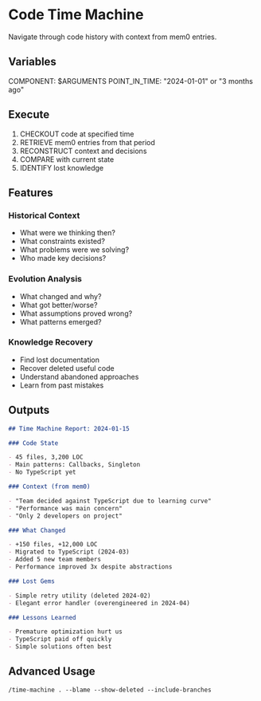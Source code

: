 # Code Time Machine

Navigate through code history with context from mem0 entries.

## Variables

COMPONENT: $ARGUMENTS
POINT_IN_TIME: "2024-01-01" or "3 months ago"

## Execute

1. CHECKOUT code at specified time
2. RETRIEVE mem0 entries from that period
3. RECONSTRUCT context and decisions
4. COMPARE with current state
5. IDENTIFY lost knowledge

## Features

### Historical Context

- What were we thinking then?
- What constraints existed?
- What problems were we solving?
- Who made key decisions?

### Evolution Analysis

- What changed and why?
- What got better/worse?
- What assumptions proved wrong?
- What patterns emerged?

### Knowledge Recovery

- Find lost documentation
- Recover deleted useful code
- Understand abandoned approaches
- Learn from past mistakes

## Outputs

```markdown
## Time Machine Report: 2024-01-15

### Code State

- 45 files, 3,200 LOC
- Main patterns: Callbacks, Singleton
- No TypeScript yet

### Context (from mem0)

- "Team decided against TypeScript due to learning curve"
- "Performance was main concern"
- "Only 2 developers on project"

### What Changed

- +150 files, +12,000 LOC
- Migrated to TypeScript (2024-03)
- Added 5 new team members
- Performance improved 3x despite abstractions

### Lost Gems

- Simple retry utility (deleted 2024-02)
- Elegant error handler (overengineered in 2024-04)

### Lessons Learned

- Premature optimization hurt us
- TypeScript paid off quickly
- Simple solutions often best
```

## Advanced Usage

```
/time-machine . --blame --show-deleted --include-branches
```

